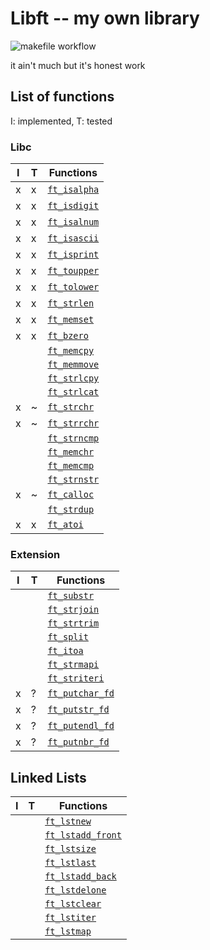 # Libft -- my own library

![makefile workflow](https://github.com/vincent-lafouasse/libft/actions/workflows/makefile.yml/badge.svg)

it ain't much but it's honest work

## List of functions

I: implemented, T: tested

### Libc

| I | T |  Functions  |
|---|---|-------------|
| x | x | [`ft_isalpha`](/library/ft_isalpha.c)  |
| x | x | [`ft_isdigit`](/library/ft_isdigit.c)  |
| x | x | [`ft_isalnum`](/library/ft_isalnum.c)  |
| x | x | [`ft_isascii`](/library/ft_isascii.c)  |
| x | x | [`ft_isprint`](/library/ft_isprint.c)  |
| x | x | [`ft_toupper`](/library/ft_toupper.c)  |
| x | x | [`ft_tolower`](/library/ft_tolower.c)  |
| x | x | [`ft_strlen`](/library/ft_strlen.c)  |
| x | x | [`ft_memset`](/library/ft_memset.c)  |
| x | x | [`ft_bzero`](/library/ft_bzero.c)  |
|   |   | [`ft_memcpy`](/library/ft_memcpy.c)  |
|   |   | [`ft_memmove`](/library/ft_memmove.c)  |
|   |   | [`ft_strlcpy`](/library/ft_strlcpy.c)  |
|   |   | [`ft_strlcat`](/library/ft_strlcat.c)  |
| x | ~ | [`ft_strchr`](/library/ft_strchr.c)  |
| x | ~ | [`ft_strrchr`](/library/ft_strrchr.c)  |
|   |   | [`ft_strncmp`](/library/ft_strncmp.c)  |
|   |   | [`ft_memchr`](/library/ft_memchr.c)  |
|   |   | [`ft_memcmp`](/library/ft_memcmp.c)  |
|   |   | [`ft_strnstr`](/library/ft_strnstr.c)  |
| x | ~ | [`ft_calloc`](/library/ft_calloc.c)  |
|   |   | [`ft_strdup`](/library/ft_strdup.c)  |
| x | x | [`ft_atoi`](/library/ft_atoi.c)  |

### Extension

| I | T |  Functions  |
|---|---|-------------|
|   |   | [`ft_substr`](/library/ft_substr.c)  |
|   |   | [`ft_strjoin`](/library/ft_strjoin.c)  |
|   |   | [`ft_strtrim`](/library/ft_strtrim.c)  |
|   |   | [`ft_split`](/library/ft_split.c)  |
|   |   | [`ft_itoa`](/library/ft_itoa.c)  |
|   |   | [`ft_strmapi`](/library/ft_strmapi.c)  |
|   |   | [`ft_striteri`](/library/ft_striteri.c)  |
| x | ? | [`ft_putchar_fd`](/library/ft_putchar_fd.c)  |
| x | ? | [`ft_putstr_fd`](/library/ft_putstr_fd.c)  |
| x | ? | [`ft_putendl_fd`](/library/ft_putendl_fd.c)  |
| x | ? | [`ft_putnbr_fd`](/library/ft_putnbr_fd.c)  |

## Linked Lists

| I | T |  Functions  |
|---|---|-------------|
|   |   | [`ft_lstnew`](/library/ft_lstnew.c)  |
|   |   | [`ft_lstadd_front`](/library/ft_lstadd_front.c)  |
|   |   | [`ft_lstsize`](/library/ft_lstsize.c)  |
|   |   | [`ft_lstlast`](/library/ft_lstlast.c)  |
|   |   | [`ft_lstadd_back`](/library/ft_lstadd_back.c)  |
|   |   | [`ft_lstdelone`](/library/ft_lstdelone.c)  |
|   |   | [`ft_lstclear`](/library/ft_lstclear.c)  |
|   |   | [`ft_lstiter`](/library/ft_lstiter.c)  |
|   |   | [`ft_lstmap`](/library/ft_lstmap.c)  |


